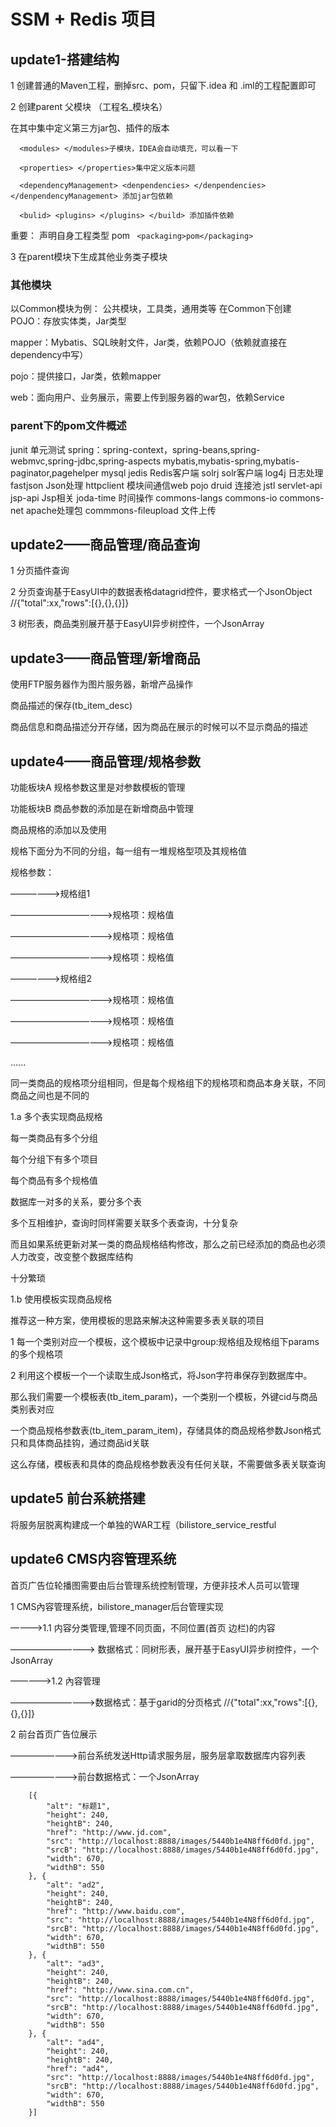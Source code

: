 # SSM + Redis 项目
## update1-搭建结构

1 创建普通的Maven工程，删掉src、pom，只留下.idea 和 .iml的工程配置即可

2 创建parent 父模块 （工程名_模块名）

  在其中集中定义第三方jar包、插件的版本
    
      <modules> </modules>子模块，IDEA会自动填充，可以看一下
      
      <properties> </properties>集中定义版本问题
      
      <dependencyManagement> <denpendencies> </denpendencies> </denpendencyManagement> 添加jar包依赖
      
      <bulid> <plugins> </plugins> </build> 添加插件依赖
  
  重要： 声明自身工程类型 pom
 ` <packaging>pom</packaging>`
  
  3 在parent模块下生成其他业务类子模块
  

### 其他模块
以Common模块为例：
公共模块，工具类，通用类等
在Common下创建
POJO：存放实体类，Jar类型

mapper：Mybatis、SQL映射文件，Jar类，依赖POJO（依赖就直接在dependency中写）

pojo：提供接口，Jar类，依赖mapper

web：面向用户、业务展示，需要上传到服务器的war包，依赖Service

### parent下的pom文件概述

junit 单元测试
spring：spring-context，spring-beans,spring-webmvc,spring-jdbc,spring-aspects
mybatis,mybatis-spring,mybatis-paginator,pagehelper
mysql
jedis Redis客户端
solrj solr客户端
log4j 日志处理
fastjson Json处理
httpclient 模块间通信web pojo
druid 连接池
jstl servlet-api jsp-api Jsp相关
joda-time 时间操作
commons-langs commons-io commons-net apache处理包
commmons-fileupload 文件上传

## update2——商品管理/商品查询

1 分页插件查询

2 分页查询基于EasyUI中的数据表格datagrid控件，要求格式一个JsonObject
      //{"total":xx,"rows":[{},{},{}]}
      
3 树形表，商品类别展开基于EasyUI异步树控件，一个JsonArray

## update3——商品管理/新增商品

使用FTP服务器作为图片服务器，新增产品操作

商品描述的保存(tb_item_desc)

商品信息和商品描述分开存储，因为商品在展示的时候可以不显示商品的描述

## update4——商品管理/规格参数

功能板块A 规格参数这里是对参数模板的管理

功能板块B 商品参数的添加是在新增商品中管理

商品規格的添加以及使用

规格下面分为不同的分组，每一组有一堆规格型项及其规格值

规格参数：

——————>规格组1

————————————>规格项：规格值

————————————>规格项：规格值

————————————>规格项：规格值

——————>规格组2

————————————>规格项：规格值

————————————>规格项：规格值

————————————>规格项：规格值

......

同一类商品的规格项分组相同，但是每个规格组下的规格项和商品本身关联，不同商品之间也是不同的


1.a 多个表实现商品规格

每一类商品有多个分组

每个分组下有多个项目

每个商品有多个规格值

数据库一对多的关系，要分多个表

多个互相维护，查询时同样需要关联多个表查询，十分复杂

而且如果系统更新对某一类的商品规格结构修改，那么之前已经添加的商品也必须人力改变，改变整个数据库结构

十分繁琐 

1.b 使用模板实现商品规格

推荐这一种方案，使用模板的思路来解决这种需要多表关联的项目

1 每一个类别对应一个模板，这个模板中记录中group:规格组及规格组下params的多个规格项

2 利用这个模板一个一个读取生成Json格式，将Json字符串保存到数据库中。

那么我们需要一个模板表(tb_item_param)，一个类别一个模板，外键cid与商品类别表对应

一个商品规格参数表(tb_item_param_item)，存储具体的商品规格参数Json格式只和具体商品挂钩，通过商品id关联

这么存储，模板表和具体的商品规格参数表没有任何关联，不需要做多表关联查询

## update5 前台系統搭建

将服务层脱离构建成一个单独的WAR工程（bilistore_service_restful 

## update6 CMS内容管理系统

首页广告位轮播图需要由后台管理系统控制管理，方便非技术人员可以管理

1  CMS內容管理系统，bilistore_manager后台管理实现

————>1.1 内容分类管理,管理不同页面，不同位置(首页 边栏)的内容

——————————> 数据格式：同树形表，展开基于EasyUI异步树控件，一个JsonArray

—————>1.2 內容管理

——————————>数据格式：基于garid的分页格式 //{"total":xx,"rows":[{},{},{}]}

2 前台首页广告位展示

————————>前台系统发送Http请求服务层，服务层拿取数据库内容列表

————————>前台数据格式：一个JsonArray

        [{
        	"alt": "标题1",
        	"height": 240,
        	"heightB": 240,
        	"href": "http://www.jd.com",
        	"src": "http://localhost:8888/images/5440b1e4N8ff6d0fd.jpg",
        	"srcB": "http://localhost:8888/images/5440b1e4N8ff6d0fd.jpg",
        	"width": 670,
        	"widthB": 550
        }, {
        	"alt": "ad2",
        	"height": 240,
        	"heightB": 240,
        	"href": "http://www.baidu.com",
        	"src": "http://localhost:8888/images/5440b1e4N8ff6d0fd.jpg",
        	"srcB": "http://localhost:8888/images/5440b1e4N8ff6d0fd.jpg",
        	"width": 670,
        	"widthB": 550
        }, {
        	"alt": "ad3",
        	"height": 240,
        	"heightB": 240,
        	"href": "http://www.sina.com.cn",
        	"src": "http://localhost:8888/images/5440b1e4N8ff6d0fd.jpg",
        	"srcB": "http://localhost:8888/images/5440b1e4N8ff6d0fd.jpg",
        	"width": 670,
        	"widthB": 550
        }, {
        	"alt": "ad4",
        	"height": 240,
        	"heightB": 240,
        	"href": "ad4",
        	"src": "http://localhost:8888/images/5440b1e4N8ff6d0fd.jpg",
        	"srcB": "http://localhost:8888/images/5440b1e4N8ff6d0fd.jpg",
        	"width": 670,
        	"widthB": 550
        }]
        



    